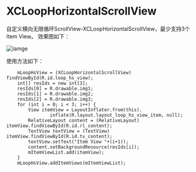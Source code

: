 # XCLoopHorizontalScrollView
自定义横向无限循环ScrollView-XCLoopHorizontalScrollView，最少支持3个Item View。
效果图如下：


![iamge](https://raw.githubusercontent.com/jczmdeveloper/XCLoopHorizontalScrollView/master/screenshots/01.gif)

使用方法如下：

        mLoopHsView = (XCLoopHorizontalScrollView) findViewById(R.id.loop_hs_view);
        int[] resIds = new int[3];
        resIds[0] = R.drawable.img1;
        resIds[1] = R.drawable.img2;
        resIds[2] = R.drawable.img3;
        for (int i = 0; i < 3; i++) {
            View itemView = LayoutInflater.from(this).
                    inflate(R.layout.layout_loop_hs_view_item, null);
            RelativeLayout content = (RelativeLayout) itemView.findViewById(R.id.rl_content);
            TextView textView = (TextView) itemView.findViewById(R.id.tv_content);
            textView.setText("Item View "+(i+1));
            content.setBackgroundResource(resIds[i]);
            mItemViewList.add(itemView);
        }
        mLoopHsView.addItemViews(mItemViewList);
